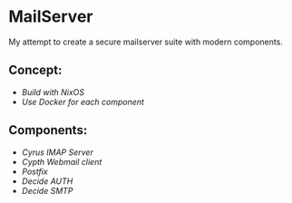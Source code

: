 # MailServer
My attempt to create a secure mailserver suite with modern components.


## **Concept:**

- *Build with NixOS*
- *Use Docker for each component*

## **Components:**

- *Cyrus IMAP Server*
- *Cypth Webmail client*
- *Postfix*
- *Decide AUTH*
- *Decide SMTP*
